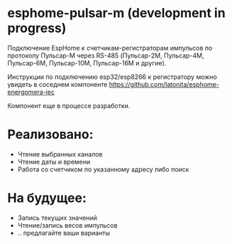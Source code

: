 # esphome-pulsar-m (development in progress)
Подключение EspHome к счетчикам-регистраторам импульсов по протоколу Пульсар-М через RS-485 (Пульсар-2М, Пульсар-4М, Пульсар-6М, Пульсар-10М, Пульсар-16М и другие).

Инструкции по подключению esp32/esp8266 к регистратору можно увидеть в соседнем компоненте https://github.com/latonita/esphome-energomera-iec

Компонент еще в процессе разработки.


# Реализовано:
- Чтение выбранных каналов
- Чтение даты и времени
- Работа со счетчиком по указанному адресу либо поиск 

# На будущее:
- Запись текущих значений
- Чтение/запись весов импульсов
- .. предлагайте ваши варианты
